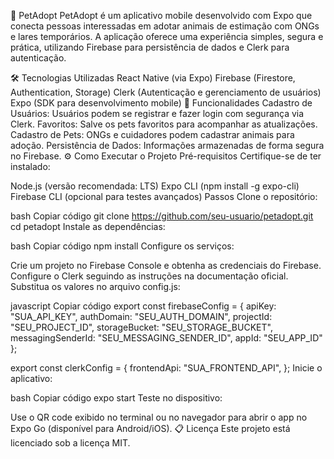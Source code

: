 📱 PetAdopt
PetAdopt é um aplicativo mobile desenvolvido com Expo que conecta pessoas interessadas em adotar animais de estimação com ONGs e lares temporários. A aplicação oferece uma experiência simples, segura e prática, utilizando Firebase para persistência de dados e Clerk para autenticação.

🛠️ Tecnologias Utilizadas
React Native (via Expo)
Firebase (Firestore, Authentication, Storage)
Clerk (Autenticação e gerenciamento de usuários)
Expo (SDK para desenvolvimento mobile)
🌟 Funcionalidades
Cadastro de Usuários: Usuários podem se registrar e fazer login com segurança via Clerk.
Favoritos: Salve os pets favoritos para acompanhar as atualizações.
Cadastro de Pets: ONGs e cuidadores podem cadastrar animais para adoção.
Persistência de Dados: Informações armazenadas de forma segura no Firebase.
⚙️ Como Executar o Projeto
Pré-requisitos
Certifique-se de ter instalado:

Node.js (versão recomendada: LTS)
Expo CLI (npm install -g expo-cli)
Firebase CLI (opcional para testes avançados)
Passos
Clone o repositório:

bash
Copiar código
git clone https://github.com/seu-usuario/petadopt.git
cd petadopt
Instale as dependências:

bash
Copiar código
npm install
Configure os serviços:

Crie um projeto no Firebase Console e obtenha as credenciais do Firebase.
Configure o Clerk seguindo as instruções na documentação oficial.
Substitua os valores no arquivo config.js:

javascript
Copiar código
export const firebaseConfig = {
  apiKey: "SUA_API_KEY",
  authDomain: "SEU_AUTH_DOMAIN",
  projectId: "SEU_PROJECT_ID",
  storageBucket: "SEU_STORAGE_BUCKET",
  messagingSenderId: "SEU_MESSAGING_SENDER_ID",
  appId: "SEU_APP_ID"
};

export const clerkConfig = {
  frontendApi: "SUA_FRONTEND_API",
};
Inicie o aplicativo:

bash
Copiar código
expo start
Teste no dispositivo:

Use o QR code exibido no terminal ou no navegador para abrir o app no Expo Go (disponível para Android/iOS).
📋 Licença
Este projeto está licenciado sob a licença MIT.
